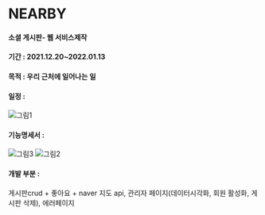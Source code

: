 # NEARBY
#### 소셜 게시판- 웹 서비스제작
#### 기간 : 2021.12.20~2022.01.13
#### 목적 : 우리 근처에 일어나는 일

#### 일정 : 
![그림1](https://user-images.githubusercontent.com/87511783/149070747-b15e9d4e-0db0-452b-b4fb-d4b330a188a8.png)

#### 기능명세서 :
![그림3](https://user-images.githubusercontent.com/87511783/149071013-cf0826df-dc68-4282-900e-338351b306a9.png)
![그림2](https://user-images.githubusercontent.com/87511783/149071021-3b86869b-06b7-4812-adf7-530f49f6aef9.png)



#### 개발 부분 :
게시판crud + 좋아요 + naver 지도 api, 관리자 페이지(데이터시각화, 회원 활성화, 게시판 삭제), 에러페이지
